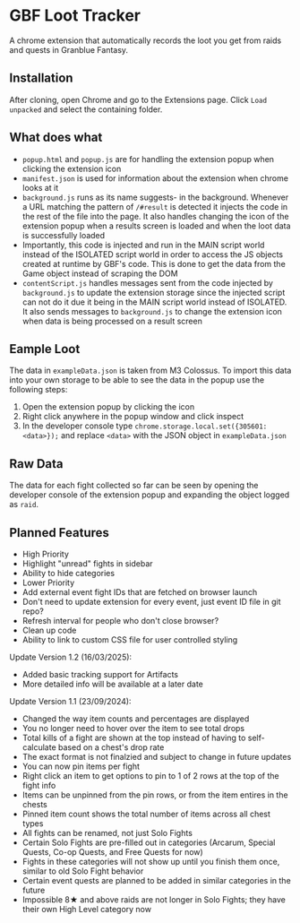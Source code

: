 # GBF Loot Tracker

A chrome extension that automatically records the loot you get from raids and quests in Granblue Fantasy.

## Installation

After cloning, open Chrome and go to the Extensions page. Click `Load unpacked` and select the containing folder.

## What does what

- `popup.html` and `popup.js` are for handling the extension popup when clicking the extension icon
- `manifest.json` is used for information about the extension when chrome looks at it
- `background.js` runs as its name suggests- in the background. Whenever a URL matching the pattern of `/#result` is detected it injects the code in the rest of the file into the page. It also handles changing the icon of the extension popup when a results screen is loaded and when the loot data is successfully loaded
 - Importantly, this code is injected and run in the MAIN script world instead of the ISOLATED script world in order to access the JS objects created at runtime by GBF's code. This is done to get the data from the Game object instead of scraping the DOM
- `contentScript.js` handles messages sent from the code injected by `background.js` to update the extension storage since the injected script can not do it due it being in the MAIN script world instead of ISOLATED. It also sends messages to `background.js` to change the extension icon when data is being processed on a result screen

## Eample Loot

The data in `exampleData.json` is taken from M3 Colossus. To import this data into your own storage to be able to see the data in the popup use the following steps:
1. Open the extension popup by clicking the icon
2. Right click anywhere in the popup window and click inspect
3. In the developer console type `chrome.storage.local.set({305601: <data>});` and replace `<data>` with the JSON object in `exampleData.json`

## Raw Data

The data for each fight collected so far can be seen by opening the developer console of the extension popup and expanding the object logged as `raid`.

## Planned Features
- High Priority
 - Highlight "unread" fights in sidebar
 - Ability to hide categories
- Lower Priority
 - Add external event fight IDs that are fetched on browser launch
  - Don't need to update extension for every event, just event ID file in git repo?
  - Refresh interval for people who don't close browser?
 - Clean up code
 - Ability to link to custom CSS file for user controlled styling

Update Version 1.2 (16/03/2025):
- Added basic tracking support for Artifacts
 - More detailed info will be available at a later date

Update Version 1.1 (23/09/2024):
- Changed the way item counts and percentages are displayed
 - You no longer need to hover over the item to see total drops
 - Total kills of a fight are shown at the top instead of having to self-calculate based on a chest's drop rate
 - The exact format is not finalzied and subject to change in future updates
- You can now pin items per fight
 - Right click an item to get options to pin to 1 of 2 rows at the top of the fight info
 - Items can be unpinned from the pin rows, or from the item entires in the chests
 - Pinned item count shows the total number of items across all chest types
- All fights can be renamed, not just Solo Fights
- Certain Solo Fights are pre-filled out in categories (Arcarum, Special Quests, Co-op Quests, and Free Quests for now)
 - Fights in these categories will not show up until you finish them once, similar to old Solo Fight behavior
 - Certain event quests are planned to be added in similar categories in the future
- Impossible 8★ and above raids are not longer in Solo Fights; they have their own High Level category now